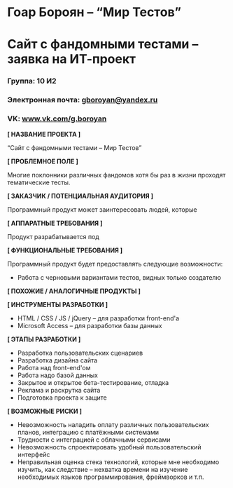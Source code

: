 # Гоар Бороян – “Мир Тестов”
# Сайт с фандомными тестами – заявка на ИТ-проект

### Группа: 10 И2
### Электронная почта: gboroyan@yandex.ru
### VK: www.vk.com/g.boroyan


**[ НАЗВАНИЕ ПРОЕКТА ]**

“Сайт с фандомными тестами – Мир Тестов”

**[ ПРОБЛЕМНОЕ ПОЛЕ ]**

Многие поклонники различных фандомов хотя бы раз в жизни проходят тематические тесты.  

**[ ЗАКАЗЧИК / ПОТЕНЦИАЛЬНАЯ АУДИТОРИЯ ]**

Программный продукт может заинтересовать людей, которые 

**[ АППАРАТНЫЕ ТРЕБОВАНИЯ ]** 

Продукт разрабатывается под  

**[ ФУНКЦИОНАЛЬНЫЕ ТРЕБОВАНИЯ ]**

Программный продукт будет предоставлять следующие возможности:
* Работа с черновыми вариантами тестов, видных только создателю

**[ ПОХОЖИЕ / АНАЛОГИЧНЫЕ ПРОДУКТЫ ]**



**[ ИНСТРУМЕНТЫ РАЗРАБОТКИ ]**

*	HTML / CSS / JS / jQuery – для разработки front-end'a
*	Microsoft Access – для разработки базы данных

**[ ЭТАПЫ РАЗРАБОТКИ ]**

*	Разработка пользовательских сценариев
*	Разработка дизайна сайта 
* Работа над front-end'ом
* Работа надо базой данных
*	Закрытое и открытое бета-тестирование, отладка
* Реклама и раскрутка сайта
*	Подготовка проекта к защите

**[ ВОЗМОЖНЫЕ РИСКИ ]**

*	Невозможность наладить оплату различных пользовательских планов, интеграцию с платёжными системами
*	Трудности с интеграцией с облачными сервисами
*	Невозможность спроектировать удобный пользовательский интерфейс 
*	Неправильная оценка стека технологий, которые мне необходимо изучить, как следствие – нехватка времени на изучение    необходимых языков программирования, фреймворков и т.п.

